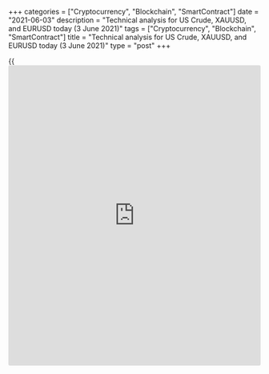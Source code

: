 +++
categories = ["Cryptocurrency", "Blockchain", "SmartContract"]
date = "2021-06-03"
description = "Technical analysis for US Crude, XAUUSD, and EURUSD today (3 June 2021)"
tags = ["Cryptocurrency", "Blockchain", "SmartContract"]
title = "Technical analysis for US Crude, XAUUSD, and EURUSD today (3 June 2021)"
type = "post"
+++

{{<iframe id="large-banner" src="https://www.bounty.group/#slide=11.0" width="100%" height="600" scrolling="no" style="border: 0px solid rgb(216, 221, 230); border-radius: 3px;">}}

2021-06-03

2021-06-03

Short-term analysis for oil, gold, and EURUSD for 03.06.2021Alex
Rodionov

I welcome my fellow traders! I have made a price forecast for US Crude,
XAUUSD, and EURUSD using a combination of margin zones methodology and
technical analysis. Based on the market analysis, I suggest entry
signals for intraday traders.

Yesterday, an oil buy pattern yielded profits and the price updated its
June 1 local high.

The article covers the following subjects:

## Oil price forecast for today: USCrude analysis

Yesterday, an oil buy pattern yielded profits and the price updated its
June 1 local high. The next target within the short-term uptrend is the
Gold Zone 69.73 - 69.46. If the Gold Zone is broken out, then the growth
will continue, and the target will be Target Zone 2 72.64 - 72.11.

If the price does not break out the GZ, then expect a correction. A
correction is an opportunity to consider new purchases according to the
pattern.

### [USCrude][1] trading ideas for today:

  1. Buy according to the pattern in Additional Zone 67.94 - 67.81. TakeProfit: 69.25. StopLoss: according to the pattern rules.

  2. Buy according to the pattern in Intermediary Zone 66.62 - 66.35. TakeProfit: 69.25. StopLoss: according to the pattern rules.

* * *

## Gold price forecast for today: XAUUSD analysis

The gold traders have held the short-term uptrend's key support
1894-1889. However, the price is now falling and set to retest the
support. Currently, it is unprofitable to buy gold, because there is a
risk of a trend reversal.

Today, watch the retest of the Intermediary Zone 1894 - 1891. In case of
a false breakout of yesterday's low, enter gold purchases. In case of
level 1889 breakout, sell gold with a target at the lower Target Zone
1871 - 1867.

### [XAUUSD][2] trading ideas for today:

Watch the market.

* * *

## Euro/Dollar forecast for today: EURUSD analysis

A short-term euro downtrend continues. Its first target is the test of
level 1.2134, the second is the test of the Target Zone 1.2090 - 1.2072.

Yesterday, an impulse was formed from the Intermediary Zone 1.2229 -
1.2220. As part of the impulse, a support level of 1.2173 was indicated,
from which the price rebounded. If this level is broken out today, a
“1-2-3” sell pattern will form.

If instead of falling, the euro begins to strengthen and, as a result,
the Intermediary Zone is broken out, the short-term trend will reverse
up. In this case, cancel all sales and enter purchases with a target at
the upper Target Zone 1.2326 - 1.2308.

### [EURUSD][3] trading ideas for today:

Sell according to the pattern in Intermediary Zone 1.2229 - 1.2220.
TakeProfit: 1.2134, Target Zone 1.2090 - 1.2072. StopLoss: according to
the pattern rules.

* * *

P.S. Did you like my article? Share it in social networks: it will be
the best “thank you" :)

Ask me questions and comment below. I’ll be glad to answer your
questions and give necessary explanations.

 **Useful links:**

  * I recommend trying to trade with a reliable broker [here][4]. The system allows you to trade by yourself or copy successful traders from all across the globe.
  * Use my promo-code BLOG for getting deposit bonus 50% on LiteForex platform. Just enter this code in the appropriate field while [depositing][5] your trading account.
  * Telegram chat for traders: <t.me/liteforexengchat>. We are sharing the signals and trading experience
  * Telegram channel with high-quality analytics, Forex reviews, training articles, and other useful things for traders <t.me/liteforex>

## Price chart of USCrude in real time mode

The content of this article reflects the author’s opinion and does not
necessarily reflect the official position of LiteForex. The material
published on this page is provided for informational purposes only and
should not be considered as the provision of investment advice for the
purposes of Directive 2004/39/EC.

Rate this article:

{{value}}

( {{count}} {{title}} )

   1. my.liteforex.com/trading?type=oil
   2. my.liteforex.com/trading/chart?symbol=XAUUSD&returnUrl=true
   3. my.liteforex.com/trading/chart?symbol=EURUSD&returnUrl=true
   4. my.liteforex.com/?category=analysts-opinions&slug=short-term-analysis-for-oil-gold-and-eurusd-for-03062021&openPopup=%2Fregistration%2Fpopup&utm_source=blog&utm_medium=article&utm_campaign=bonus
   5. my.liteforex.com/deposit/?category=analysts-opinions&slug=short-term-analysis-for-oil-gold-and-eurusd-for-03062021&promo_code=BLOG&utm_source=blog&utm_medium=article&utm_campaign=bonus